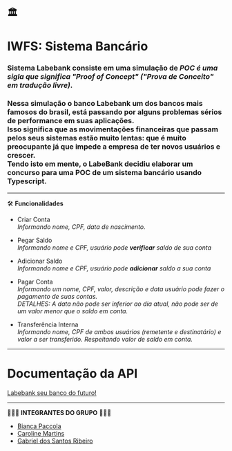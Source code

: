 🏛  <H1>IWFS: Sistema Bancário</H1> 
----

### Sistema **Labebank** consiste em uma simulação de *POC é uma sigla que significa "Proof of Concept" ("Prova de Conceito" em tradução livre)*.
### Nessa simulação o banco **Labebank** um dos bancos mais famosos do brasil, está passando por alguns problemas sérios de performance em suas aplicações.  </br> Isso significa que as movimentações financeiras que passam pelos seus sistemas estão muito lentas: que é muito preocupante já que impede a empresa de ter novos usuários e crescer.</br>Tendo isto em mente, o LabeBank decidiu elaborar um concurso para uma POC de um sistema bancário usando Typescript.

----

🛠  **Funcionalidades**

- Criar Conta</br>
*Informando nome, CPF, data de nascimento.* </br>

- Pegar Saldo </br>
*Informando nome e CPF, usuário pode **verificar** saldo de sua conta*</br>

- Adicionar Saldo </br>
*Informando nome e CPF, usuário pode **adicionar** saldo a sua conta*</br>

- Pagar Conta </br>
*Informando um nome, CPF, valor, descrição e data usuário pode fazer o pagamento de suas contas.*</br>
*DETALHES: A data não pode ser inferior ao dia atual, não pode ser de um valor menor que o saldo em conta.*

- Transferência Interna </br>
*Informando nome, CPF de ambos usuários (remetente e destinatário) e valor a ser transferido. Respeitando valor de saldo em conta.*</br>
---
# Documentação da API

[Labebank seu banco do futuro!](https://documenter.getpostman.com/view/22368156/2s8YmSrKy5)

--------

👩🏽‍💻 **INTEGRANTES DO GRUPO** 👨🏽‍💻

- [Bianca Paccola](https://github.com/BiancaPaccola)
- [Caroline Martins](https://github.com/CarolineMartins09)
- [Gabriel dos Santos Ribeiro](https://github.com/Gabcentro)